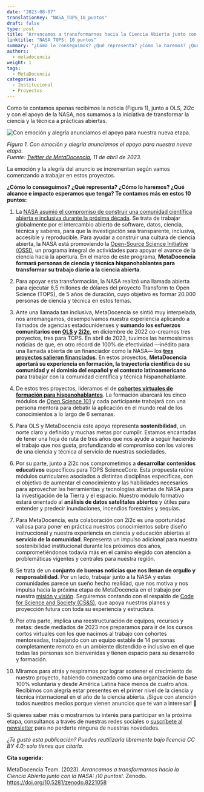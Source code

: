 ```yaml
---
date: "2023-08-07"
translationKey: "NASA_TOPS_10_puntos"
draft: false
type: post
title: "Arrancamos a transformarnos hacia la Ciencia Abierta junto con la NASA: ¡10 puntos!"
linktitle: "NASA TOPS: 10 puntos"
summary: "¿Cómo lo conseguimos? ¿Qué representa? ¿Cómo lo haremos? ¿Qué alcance e impacto esperamos que tenga? Te contamos más en estos 10 puntos."
authors:
  - metadocencia
weight: 1
tags:
  - MetaDocencia
categories:
  - Institucional
  - Proyectos
---
```


Como te contamos apenas recibimos la noticia (Figura 1), junto a OLS, 2i2c y con el apoyo de la NASA, nos sumamos a la iniciativa de transformar la ciencia y la técnica a prácticas abiertas.

![Con emoción y alegría anunciamos el apoyo para nuestra nueva etapa.](https://www.metadocencia.org/img/NASAtweet.jpg)

*Figura 1. Con emoción y alegría anunciamos el apoyo para nuestra nueva etapa.*  
*Fuente: [Twitter de MetaDocencia](https://twitter.com/metadocencia), 11 de abril de 2023.*

La emoción y la alegría del anuncio se incrementan según vamos comenzando a trabajar en estos proyectos.

**¿Cómo lo conseguimos? ¿Qué representa? ¿Cómo lo haremos? ¿Qué alcance e impacto esperamos que tenga? Te contamos más en estos 10 puntos:**

1. La [NASA asumió el compromiso de construir una comunidad científica abierta e inclusiva durante la próxima década](https://science.nasa.gov/open-science-overview). Se trata de trabajar globalmente por el intercambio abierto de software, datos, ciencia, técnica y saberes, para que la investigación sea transparente, inclusiva, accesible y reproducible. Para ayudar a construir una cultura de ciencia abierta, la NASA está promoviendo la [Open-Source Science Initiative (OSSI)](https://science.nasa.gov/open-science-overview), un programa integral de actividades para apoyar el avance de la ciencia hacia la apertura. En el marco de este programa, **MetaDocencia formará personas de ciencia y técnica hispanohablantes para transformar su trabajo diario a la ciencia abierta**.

2. Para apoyar esta transformación, la NASA realizó una llamada abierta para ejecutar 6,5 millones de dólares del proyecto Transform to Open Science (TOPS), de 5 años de duración, cuyo objetivo es formar 20.000 personas de ciencia y técnica en estos temas.

3. Ante una llamada tan inclusiva, MetaDocencia se sintió muy interpelada, nos arremangamos, desempolvamos nuestra experiencia aplicando a llamados de agencias estadounidenses y **sumando los esfuerzos comunitarios con [OLS](https://openlifesci.org/) y [2i2c](https://2i2c.org/)**, en diciembre de 2022 co-creamos tres proyectos, tres para TOPS. En abril de 2023, tuvimos las hermosísimas noticias de que, en otro récord de 100% de efectividad —inédito para una llamada abierta de un financiador como la NASA— los **[tres proyectos salieron financiados](https://www.nasa.gov/centers/marshall/news/releases/2023/nasa-boosts-open-science-through-innovative-training/)**. En estos proyectos, **MetaDocencia aportará su experiencia en formación, la trayectoria científica de su comunidad y el dominio del español y el contexto latinoamericano** para trabajar con la comunidad científica y técnica hispanohablante.

4. De estos tres proyectos, lideramos el de **[cohortes virtuales de formación para hispanohablantes](https://zenodo.org/record/8215456)**. La formación abarcará los cinco módulos de [Open Science 101](https://nasa.github.io/Transform-to-Open-Science/open-science-101/) y cada participante trabajará con una persona mentora para debatir la aplicación en el mundo real de los conocimientos a lo largo de 6 semanas.

5. Para OLS y MetaDocencia este apoyo representa **sostenibilidad**, un norte claro y definido y muchas metas por cumplir. Estamos encantadas de tener una hoja de ruta de tres años que nos ayude a seguir haciendo el trabajo que nos gusta, profundizando el compromiso con los valores de una ciencia y técnica al servicio de nuestras sociedades.

6. Por su parte, junto a 2i2c nos comprometimos a **desarrollar contenidos educativos** específicos para TOPS ScienceCore. Esta propuesta reúne módulos curriculares asociados a distintas disciplinas específicas, con el objetivo de aumentar el conocimiento y las habilidades necesarios para aprovechar las herramientas y tecnologías abiertas de NASA para la investigación de la Tierra y el espacio. Nuestro módulo formativo estará orientado al **análisis de datos satelitales abiertos** y útiles para entender y predecir inundaciones, incendios forestales y sequías.

7. Para MetaDocencia, esta colaboración con 2i2c es una oportunidad valiosa para poner en práctica nuestros conocimientos sobre diseño instruccional y nuestra experiencia en ciencia y educación abiertas al **servicio de la comunidad**. Representa un impulso adicional para nuestra sostenibilidad institucional durante los próximos dos años, comprometiéndonos todavía más en el camino elegido con atención a problemáticas vigentes y centrales para nuestra región.

8. Se trata de un **conjunto de buenas noticias que nos llenan de orgullo y responsabilidad**. Por un lado, trabajar junto a la NASA y estas comunidades parece un sueño hecho realidad, que nos motiva y nos impulsa hacia la próxima etapa de MetaDocencia en el trabajo por nuestra [misión y visión](https://www.metadocencia.org/authors/metadocencia/). Seguiremos contando con el respaldo de [Code for Science and Society (CS&S)](https://www.codeforsociety.org/), que apoya nuestros planes y proyección futura con toda su experiencia y estructura.

9. Por otra parte, implica una reestructuración de equipos, recursos y metas: desde mediados de 2023 nos preparamos para ir de los cursos cortos virtuales con los que nacimos al trabajo con cohortes mentoreadas, trabajando con un equipo estable de 14 personas completamente remoto en un ambiente distendido e inclusivo en el que todas las personas son bienvenidas y tienen espacio para su desarrollo y formación.

10. Miramos para atrás y respiramos por lograr sostener el crecimiento de nuestro proyecto, habiendo comenzado como una organización de base 100% voluntaria y desde América Latina hace menos de cuatro años. Recibimos con alegría estar presentes en el primer nivel de la ciencia y técnica internacional en el año de la ciencia abierta. ¡Sigue con atención todos nuestros medios porque vienen anuncios que te van a interesar! 🚀

Si quieres saber más o mostrarnos tu interés para participar en la próxima etapa, consultanos a través de nuestras redes sociales o [suscríbete al newsletter](https://netlify.us19.list-manage.com/subscribe/post?u=92fb89ce82f9689a3b083bb35&id=d8187ceaf7) para no perderte ninguna de nuestras novedades.

*¿Te gustó esta publicación? Puedes reutilizarla libremente bajo licencia CC BY 4.0; solo tienes que citarla.*

**Cita sugerida:**

MetaDocencia Team. (2023). *Arrancamos a transformarnos hacia la Ciencia Abierta junto con la NASA: ¡10 puntos!*. Zenodo. https://doi.org/10.5281/zenodo.8221058
